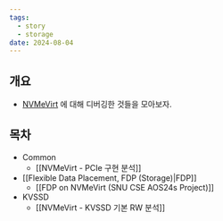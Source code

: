 ```yaml
---
tags:
  - story
  - storage
date: 2024-08-04
---
```

## 개요

- [NVMeVirt](https://www.usenix.org/conference/fast23/presentation/kim-sang-hoon) 에 대해 디버깅한 것들을 모아보자.

## 목차

- Common
	- [[NVMeVirt - PCIe 구현 분석]]
- [[Flexible Data Placement, FDP (Storage)|FDP]]
	- [[FDP on NVMeVirt (SNU CSE AOS24s Project)]]
- KVSSD
	- [[NVMeVirt - KVSSD 기본 RW 분석]]